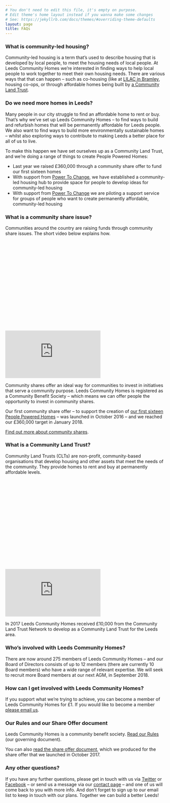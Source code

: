 ```yaml
---
# You don't need to edit this file, it's empty on purpose.
# Edit theme's home layout instead if you wanna make some changes
# See: https://jekyllrb.com/docs/themes/#overriding-theme-defaults
layout: page
title: FAQs
---
```


### What is community-led housing?

Community-led housing is a term that’s used to describe housing that is developed by local people, to meet the housing needs of local people. At Leeds Community Homes we’re interested in finding ways to help local people to work together to meet their own housing needs. There are various ways that that can happen – such as co-housing (like at [LILAC in Bramley](http://www.lilac.coop/), housing co-ops, or through affordable homes being built by [a Community Land Trust](http://www.communitylandtrusts.org.uk/).

### Do we need more homes in Leeds?

Many people in our city struggle to find an affordable home to rent or buy. That’s why we’ve set up Leeds Community Homes – to find ways to build and refurbish homes that will be permanently affordable for Leeds people. We also want to find ways to build more environmentally sustainable homes – whilst also exploring ways to contribute to making Leeds a better place for all of us to live.

To make this happen we have set ourselves up as a Community Land Trust, and we’re doing a range of things to create People Powered Homes:

- Last year we raised £360,000 through a community share offer to fund our first sixteen homes
- With support from [Power To Change](https://www.powertochange.org.uk), we have established a community-led housing hub to provide space for people to develop ideas for community-led housing
- With support from [Power To Change](https://www.powertochange.org.uk) we are piloting a support service for groups of people who want to create permanently affordable, community-led housing


### What is a community share issue?

Communities around the country are raising funds through community share issues. The short video below explains how.

<div class="fluid-width-video-wrapper" style="padding-top: 56.25%;"><iframe src="https://www.youtube.com/embed/q6w-311GBIM?feature=oembed" frameborder="0" allowfullscreen="" id="fitvid0"></iframe></div>

Community shares offer an ideal way for communities to invest in initiatives that serve a community purpose. Leeds Community Homes is registered as a Community Benefit Society – which means we can offer people the opportunity to invest in community shares.

Our first community share offer – to support the creation of [our first sixteen People Powered Homes](/homes/) – was launched in October 2016 – and we reached our £360,000 target in January 2018.


[Find out more about community shares](http://communityshares.org.uk/find-out-more/what-are-community-shares).

### What is a Community Land Trust?

Community Land Trusts (CLTs) are non-profit, community-based organisations that develop housing and other assets that meet the needs of the community. They provide homes to rent and buy at permanently affordable levels.

<div class="fluid-width-video-wrapper" style="padding-top: 56.25%;"><iframe src="https://www.youtube.com/embed/ujaSjnFSHTY?feature=oembed" frameborder="0" allowfullscreen="" id="fitvid1"></iframe></div>

In 2017 Leeds Community Homes received £10,000 from the Community Land Trust Network to develop as a Community Land Trust for the Leeds area.

### Who’s involved with Leeds Community Homes?

There are now around 275 members of Leeds Community Homes – and our Board of Directors consists of up to 12 members (there are currently 10 Board members) who have a wide range of relevant expertise.  We will seek to recruit more Board members at our next AGM, in September 2018.

### How can I get involved with Leeds Community Homes?

If you support what we’re trying to achieve, you can become a member of Leeds Community Homes for £1. If you would like to become a member [please email us](mailto:info@leedscommunityhomes.org.uk).


### Our Rules and our Share Offer document

Leeds Community Homes is a community benefit society.  [Read our Rules](/uploads/LCH-rules.pdf) (our governing document).

You can also [read the share offer document](/uploads/LCH-Share-Offer-Final.pdf), which we produced for the share offer that we launched in October 2017.

### Any other questions?

If you have any further questions, please get in touch with us via [Twitter](https://twitter.com/leedscommhomes) or [Facebook](https://www.facebook.com/LeedsCommunityHomes/) – or send us a message via our  [contact page](/contact/) – and one of us will come back to you with more info. And don’t forget to sign up to our email list to keep in touch with our plans. Together we can build a better Leeds!